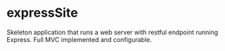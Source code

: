 # expressSite
Skeleton application that runs a web server with restful endpoint running Express.  Full MVC implemented and configurable.
